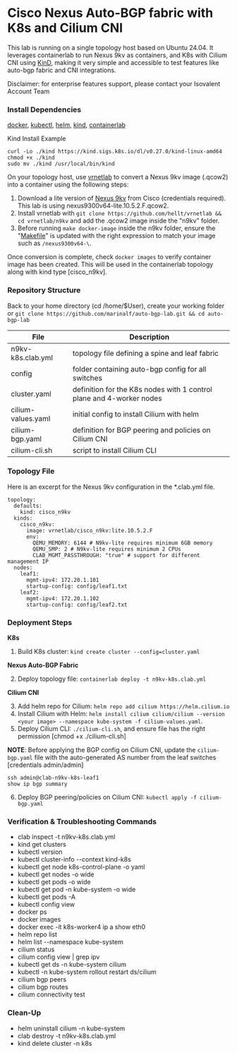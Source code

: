 
# Cisco Nexus Auto-BGP fabric with K8s and Cilium CNI

This lab is running on a single topology host based on Ubuntu 24.04. It leverages containerlab to run Nexus 9kv as containers, and K8s with Cilium CNI using [KinD](https://containerlab.dev/manual/kinds/k8s-kind/), making it very simple and accessible to test features like auto-bgp fabric and CNI integrations. 

Disclaimer: for enterprise features support, please contact your Isovalent Account Team

### Install Dependencies

[docker](https://docs.docker.com/engine/install/ubuntu/#install-using-the-repository),
[kubectl](https://kubernetes.io/docs/tasks/tools/install-kubectl-linux/),
[helm](https://helm.sh/docs/intro/install/),
[kind](https://kind.sigs.k8s.io/#installation-and-usage),
[containerlab](https://containerlab.dev/install/)

Kind Install Example

```
curl -Lo ./kind https://kind.sigs.k8s.io/dl/v0.27.0/kind-linux-amd64
chmod +x ./kind
sudo mv ./kind /usr/local/bin/kind
```

On your topology host, use [vrnetlab](https://containerlab.dev/manual/vrnetlab/) to convert a Nexus 9kv image (.qcow2) into a container using the following steps:

1) Download a lite version of [Nexus 9kv](https://software.cisco.com/download/home/286312239/type/282088129/release/10.5(2)) from Cisco (credentials required). This lab is using nexus9300v64-lite.10.5.2.F.qcow2.
2) Install vrnetlab with ```git clone https://github.com/hellt/vrnetlab && cd vrnetlab/n9kv``` and add the .qcow2 image inside the "n9kv" folder. 
3) Before running ```make docker-image``` inside the n9kv folder, ensure the "[Makefile](https://github.com/hellt/vrnetlab/tree/master/n9kv)" is updated with the right expression to match your image such as ```/nexus9300v64-\```.

Once conversion is complete, check ```docker images``` to verify container image has been created. This will be used in the containerlab topology along with kind type [cisco_n9kv].

### Repository Structure

Back to your home directory (cd /home/$User), create your working folder or ```git clone https://github.com/marinalf/auto-bgp-lab.git && cd auto-bgp-lab```

| File | Description |
| ------------- | ------------- |
| n9kv-k8s.clab.yml | topology file defining a spine and leaf fabric  |
| config  | folder containing auto-bgp config for all switches |
| cluster.yaml    | definition for the K8s nodes with 1 control plane and 4-worker nodes |
| cilium-values.yaml     | initial config to install Cilium with helm  |
| cilium-bgp.yaml   | definition for BGP peering and policies on Cilium CNI |
| cilium-cli.sh    | script to install Cilium CLI  |

### Topology File

Here is an excerpt for the Nexus 9kv configuration in the *.clab.yml file.

```
topology:
  defaults:
    kind: cisco_n9kv
  kinds: 
    cisco_n9kv:
      image: vrnetlab/cisco_n9kv:lite.10.5.2.F
      env:
        QEMU_MEMORY: 6144 # N9kv-lite requires minimum 6GB memory
        QEMU_SMP: 2 # N9kv-lite requires minimum 2 CPUs
        CLAB_MGMT_PASSTHROUGH: "true" # support for different management IP
  nodes:
    leaf1:
      mgmt-ipv4: 172.20.1.101
      startup-config: config/leaf1.txt
    leaf2:
      mgmt-ipv4: 172.20.1.102
      startup-config: config/leaf2.txt
```

### Deployment Steps

**K8s**
1) Build K8s cluster: ```kind create cluster --config=cluster.yaml```

**Nexus Auto-BGP Fabric**

2) Deploy topology file: ```containerlab deploy -t n9kv-k8s.clab.yml```

**Cilium CNI**

3) Add helm repo for Cilium: ```helm repo add cilium https://helm.cilium.io```
4) Install Cilium with Helm: ```helm install cilium cilium/cilium --version <your image> --namespace kube-system -f cilium-values.yaml```. 
5) Deploy Cilium CLI: ```./cilium-cli.sh```, and ensure file has the right permission [chmod +x ./cilium-cli.sh]

**NOTE**: Before applying the BGP config on Cilium CNI, update the ```cilium-bgp.yaml``` file with the auto-generated AS number from the leaf switches [credentials admin/admin]

```
ssh admin@clab-n9kv-k8s-leaf1
show ip bgp summary
```

6) Deploy BGP peering/policies on Cilium CNI: ```kubectl apply -f cilium-bgp.yaml```



### Verification & Troubleshooting Commands

* clab inspect -t n9kv-k8s.clab.yml
* kind get clusters
* kubectl version
* kubectl cluster-info --context kind-k8s
* kubectl get node k8s-control-plane -o yaml
* kubectl get nodes -o wide
* kubectl get pods -o wide
* kubectl get pod -n kube-system -o wide
* kubectl get pods -A
* kubectl config view
* docker ps
* docker images
* docker exec -it k8s-worker4 ip a show eth0
* helm repo list
* helm list --namespace kube-system
* cilium status
* cilium config view | grep ipv
* kubectl get ds -n kube-system cilium
* kubectl -n kube-system rollout restart ds/cilium
* cilium bgp peers
* cilium bgp routes
* cilium connectivity test


### Clean-Up

* helm uninstall cilium -n kube-system
* clab destroy -t n9kv-k8s.clab.yml
* kind delete cluster -n k8s